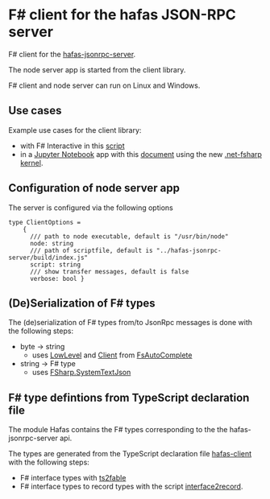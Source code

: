 # F# client for the hafas JSON-RPC server

F# client for the [hafas-jsonrpc-server](https://github.com/bergmannjg/hafas-jsonrpc-server).

The node server app is started from the client library.

F# client and node server can run on Linux and Windows.

## Use cases

Example use cases for the client library:

* with F# Interactive in this [script](./hafas-example.fsx)
* in a [Jupyter Notebook](https://jupyter.org/) app with this [document](./hafas-example.ipynb) using the new [.net-fsharp kernel](https://github.com/dotnet/interactive).

## Configuration of node server app

The server is configured via the following options

```
type ClientOptions =
    {
      /// path to node executable, default is "/usr/bin/node"
      node: string
      /// path of scriptfile, default is "../hafas-jsonrpc-server/build/index.js"
      script: string
      /// show transfer messages, default is false
      verbose: bool }
```

## (De)Serialization of F# types

The (de)serialization of F# types from/to JsonRpc messages is done with the following steps:

* byte -> string
  * uses [LowLevel](https://github.com/fsharp/FsAutoComplete/blob/2346b3e2f3dcfbfdb14381484879514d6f43f1f0/src/LanguageServerProtocol/LanguageServerProtocol.fs#L1691) and [Client](https://github.com/fsharp/FsAutoComplete/blob/2346b3e2f3dcfbfdb14381484879514d6f43f1f0/src/LanguageServerProtocol/LanguageServerProtocol.fs#L2418) from [FsAutoComplete](https://github.com/fsharp/FsAutoComplete/blob/master/src/LanguageServerProtocol/LanguageServerProtocol.fs)
* string -> F# type
  * uses [FSharp.SystemTextJson](https://github.com/Tarmil/FSharp.SystemTextJson)

## F# type defintions from TypeScript declaration file

The module Hafas contains the F# types corresponding to the the hafas-jsonrpc-server api.

The types are generated from the TypeScript declaration file [hafas-client](https://github.com/DefinitelyTyped/DefinitelyTyped/blob/master/types/hafas-client/index.d.ts) with the following steps:

* F# interface types with [ts2fable](https://github.com/fable-compiler/ts2fable)
* F# interface types to record types with the script [interface2record](./scripts/interface2record.sh).



